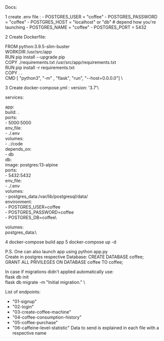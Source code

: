Docs:

1 create .env file : 
    - POSTGRES_USER = "coffee"
    - POSTGRES_PASSWORD = "coffee"
    - POSTGRES_HOST = "localhost" or "db" # depend how you're launching 
    - POSTGRES_NAME = "coffee"
    - POSTGRES_PORT = 5432

2 Create Dockerfile:

FROM python:3.9.5-slim-buster \
WORKDIR /usr/src/app \
RUN pip install --upgrade pip \
COPY ./requirements.txt /usr/src/app/requirements.txt \
RUN pip install -r requirements.txt \
COPY . .\
CMD [ "python3", "-m" , "flask", "run", "--host=0.0.0.0"] \

3 Create docker-compose.yml :
version: '3.7'\

services:

  app:\
    build: .\
    ports:\
      - 5000:5000\
    env_file:\
      - ./.env\
    volumes:\
      - .:/code\
    depends_on:\
      - db\
  db:\
    image: postgres:13-alpine\
    ports:\
      - 5432:5432\
    env_file:\
      - ./.env\
    volumes:\
      - postgres_data:/var/lib/postgresql/data/\
    environment:\
      - POSTGRES_USER=coffee\
      - POSTGRES_PASSWORD=coffee\
      - POSTGRES_DB=coffee\

volumes:\
  postgres_data:\
  
4 docker-compose build app
5 docker-compose up -d

P.S. One can also launch app using python app.py \
Create in postgres respective Database:
CREATE DATABASE coffee; \
GRANT ALL PRIVILEGES ON DATABASE coffee TO coffee;

In case if migrations didn't applied automatically use: \
flask db init \
flask db migrate -m "Initial migration." \


List of endpoints:
- "01-signup"
- "02-login"
- "03-create-coffee-machine"
- "04-coffee-consumption-history"
- "05-coffee-purchase"
- "06-caffeine-level-statistic"
Data to send is explained in each file with a respective name
    